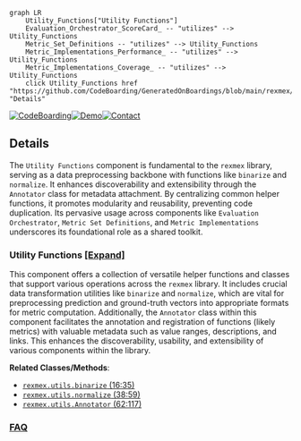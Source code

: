 ```mermaid
graph LR
    Utility_Functions["Utility Functions"]
    Evaluation_Orchestrator_ScoreCard_ -- "utilizes" --> Utility_Functions
    Metric_Set_Definitions -- "utilizes" --> Utility_Functions
    Metric_Implementations_Performance_ -- "utilizes" --> Utility_Functions
    Metric_Implementations_Coverage_ -- "utilizes" --> Utility_Functions
    click Utility_Functions href "https://github.com/CodeBoarding/GeneratedOnBoardings/blob/main/rexmex/Utility_Functions.md" "Details"
```

[![CodeBoarding](https://img.shields.io/badge/Generated%20by-CodeBoarding-9cf?style=flat-square)](https://github.com/CodeBoarding/GeneratedOnBoardings)[![Demo](https://img.shields.io/badge/Try%20our-Demo-blue?style=flat-square)](https://www.codeboarding.org/demo)[![Contact](https://img.shields.io/badge/Contact%20us%20-%20contact@codeboarding.org-lightgrey?style=flat-square)](mailto:contact@codeboarding.org)

## Details

The `Utility Functions` component is fundamental to the `rexmex` library, serving as a data preprocessing backbone with functions like `binarize` and `normalize`. It enhances discoverability and extensibility through the `Annotator` class for metadata attachment. By centralizing common helper functions, it promotes modularity and reusability, preventing code duplication. Its pervasive usage across components like `Evaluation Orchestrator`, `Metric Set Definitions`, and `Metric Implementations` underscores its foundational role as a shared toolkit.

### Utility Functions [[Expand]](./Utility_Functions.md)
This component offers a collection of versatile helper functions and classes that support various operations across the `rexmex` library. It includes crucial data transformation utilities like `binarize` and `normalize`, which are vital for preprocessing prediction and ground-truth vectors into appropriate formats for metric computation. Additionally, the `Annotator` class within this component facilitates the annotation and registration of functions (likely metrics) with valuable metadata such as value ranges, descriptions, and links. This enhances the discoverability, usability, and extensibility of various components within the library.


**Related Classes/Methods**:

- <a href="https://github.com/AstraZeneca/rexmex/blob/main/rexmex/utils.py#L16-L35" target="_blank" rel="noopener noreferrer">`rexmex.utils.binarize` (16:35)</a>
- <a href="https://github.com/AstraZeneca/rexmex/blob/main/rexmex/utils.py#L38-L59" target="_blank" rel="noopener noreferrer">`rexmex.utils.normalize` (38:59)</a>
- <a href="https://github.com/AstraZeneca/rexmex/blob/main/rexmex/utils.py#L62-L117" target="_blank" rel="noopener noreferrer">`rexmex.utils.Annotator` (62:117)</a>




### [FAQ](https://github.com/CodeBoarding/GeneratedOnBoardings/tree/main?tab=readme-ov-file#faq)